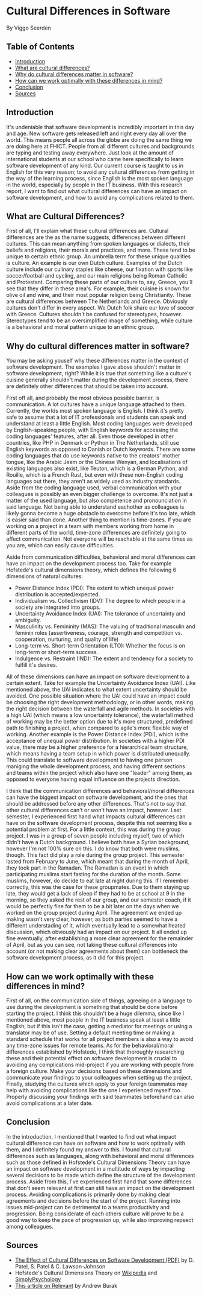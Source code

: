 # Cultural Differences in Software
By Viggo Seerden

## Table of Contents

- [Introduction](https://github.com/ViggoSeerden/FHICT-S3-Portfolio/blob/main/Research%20Report:%20Cultural%20Differences.md#introduction)
- [What are cultural differences?](https://github.com/ViggoSeerden/FHICT-S3-Portfolio/blob/main/Research%20Report:%20Cultural%20Differences.md#what-are-cultural-differences)
- [Why do cultural differences matter in software?](https://github.com/ViggoSeerden/FHICT-S3-Portfolio/blob/main/Research%20Report:%20Cultural%20Differences.md#why-do-cultural-differences-matter-in-software)
- [How can we work optimally with these differences in mind?](https://github.com/ViggoSeerden/FHICT-S3-Portfolio/blob/main/Research%20Report:%20Cultural%20Differences.md#how-can-we-work-optimally-with-these-differences-in-mind)
- [Conclusion](https://github.com/ViggoSeerden/FHICT-S3-Portfolio/blob/main/Research%20Report:%20Cultural%20Differences.md#conclusion)
- [Sources](https://github.com/ViggoSeerden/FHICT-S3-Portfolio/blob/main/Research%20Report:%20Cultural%20Differences.md#sources)

## Introduction

It's undeniable that software development is incredibly important in this day and age. New software gets released left and right every day all over the world. This means people all across the globe are doing the same thing we are doing here at FHICT. People from all different cultures and backgrounds are typing and testing away everywhere. Just look at the amount of international students at our school who came here specifically to learn software development of any kind. Our current course is taught to us in English for this very reason; to avoid any cultural differences from getting in the way of the learning process, since English is the most spoken language in the world, especially by people in the IT business. With this research report, I want to find out what cultural differences can have an impact on software development, and how to avoid any complications related to them.

## What are Cultural Differences?

First of all, I'll explain what these cultural differences are. Cultural differences are the as the name suggests, differences between different cultures. This can mean anything from spoken languages or dialects, their beliefs and religions, their morals and practices, and more. These tend to be unique to certain ethnic group. An umbrella term for these unique qualities is culture. An example is our own Dutch culture. Examples of the Dutch culture include our culinary staples like cheese, our fixation with sports like soccer/football and cycling, and our main religions being Roman Catholic and Protestant. Comparing these parts of our culture to, say, Greece, you'll see that they differ in these area's. For example, their cuisine is known for olive oil and wine, and their most popular religion being Christianity. These are cultural differences between The Netherlands and Greece. Obviously cultures don't differ in every aspect. We Dutch folk share our love of soccer with Greece. Cultures shouldn't be confused for stereotypes, however. Stereotypes tend to be an oversimplified image of something, while culture is a behavioral and moral pattern unique to an ethnic group. 

## Why do cultural differences matter in software?

You may be asking youself why these differences matter in the context of software development. The examples I gave above shouldn't matter in software development, right? While it is true that something like a culture's cuisine generally shouldn't matter during the development process, there are definitely other differences that should be taken into account. 

First off all, and probably the most obvious possible barrier, is communication. A lot cultures have a unique language attached to them. Currently, the worlds most spoken language is English. I think it's pretty safe to assume that a lot of IT professionals and students can speak and understand at least a little English. Most coding languages were developed by English-speaking people, with English keywords for accessing the coding languages' features, after all. Even those developed in other countries, like PHP in Denmark or Python in The Netherlands, still use English keywords as opposed to Danish or Dutch keywords. There are some coding languages that do use keywords native to the creators' mother tongue, like the Arabic Jeem or the Chinese Wenyan, and localisations of existing languages also exist, like Teuton, which is a German Python, and Rouille, which is a French Rust, but even with these non-English coding languages out there, they aren't as widely used as industry standards. Aside from the coding language used, verbal communication with your colleagues is possibly an even bigger challenge to overcome. It's not just a matter of the used language, but also competence and pronounciation in said language. Not being able to understand eachother as colleagues is likely gonna become a huge obstacle to overcome before it's too late, which is easier said than done. Another thing to mention is time-zones. If you are working on a project in a team with members working from home in different parts of the world, time-zone differences are definitely going to affect communication. Not everyone will be reachable at the same times as you are, which can easily cause difficulties.

Aside from communication difficulties, behavioral and moral differences can have an impact on the development process too. Take for example Hofstede's cultural dimensions theory, which defines the following 6 dimensions of natural cultures:

- Power Distance Index (PDI): The extent to which unequal power distribution is accepted/expected.
- Individualism vs. Collectivism (IDV): The degree to which people in a society are integrated into groups.
- Uncertainty Avoidance Index (UAI): The tolerance of uncertainty and ambiguity.
- Masculinity vs. Femininity (MAS): The valuing of traditional masculin and feminin roles (assertiveness, courage, strength and competition vs. cooperation, nurturing, and quality of life)
- Long-term vs. Short-term Orientation (LTO): Whether the focus is on long-term or short-term success.
- Indulgence vs. Restraint (IND): The extent and tendency for a society to fulfill it's desires.

All of these dimensions can have an impact on software development to a certain extent. Take for example the Uncertainty Avoidance Index (UAI). Like mentioned above, the UAI indicates to what extent uncertainty should be avoided. One possible situation where the UAI could have an impact could be choosing the right development methodology, or in other words, making the right decision between the waterfall and agile methods. In societies with a high UAI (which means a low uncertainty tolerance), the waterfall method of working may be the better option due to it's more structured, predefined path to finishing a project, when compared to agile's more flexible way of working. Another example is the Power Distance Index (PDI), which is the acceptance of unequal power distribution. In societies with a higher PDI value, there may be a higher preference for a hierarchical team structure, which means having a team setup in which power is distributed unequally. This could translate to software development to having one person maniging the whole development process, and having different sections and teams within the project which also have one "leader" among them, as opposed to everyone having equal influence on the projects direction.

I think that the communication differences and behavioral/moral differences can have the biggest impact on software development, and the ones that should be addressed before any other differences. That's not to say that other cultural differences can't or won't have an impact, however. Last semester, I experienced first hand what impacts cultural differences can have on the software development process, despite this not seeming like a potential problem at first. For a little context, this was during the group project. I was in a group of seven people including myself, two of which didn't have a Dutch background. I believe both have a Syrian background, however I'm not 100% sure on this. I do know that both were muslims, though. This fact did play a role during the group project. This semester lasted from February to June, which meant that during the month of April, they took part in the Ramadan. The Ramadan is an event in which participating muslims start fasting for the duration of the month. Some muslims, however, do decide to eat late at night during this. If I remember correctly, this was the case for these groupmates. Due to them staying up late, they would get a lack of sleep if they had to be at school at 9 in the morning, so they asked the rest of our group, and our semester coach, if it would be perfectly fine for them to be a bit later on the days when we worked on the group project during April. The agreement we ended up making wasn't very clear, however, as both parties seemed to have a different understading of it, which eventually lead to a somewhat heated discussion, which obviously had an impact on our project. It all ended up fine eventually, after establishing a more clear agreement for the remainder of April, but as you can see, not taking these cultural differences into account (or not making clear agreements about them) can bottleneck the software development process, as it did for this project.

## How can we work optimally with these differences in mind?

First of all, on the communication side of things, agreeing on a language to use during the development is something that should be done before starting the project. I think this shouldn't be a huge dilemma, since like I mentioned above, most people in the IT business speak at least a little English, but if this isn't the case, getting a mediator for meetings or using a translator may be of use. Setting a default meeting time or making a standard schedule that works for all project members is also a way to avoid any time-zone issues for remote teams. As for the behavioral/moral differences established by Hofstede, I think that thoroughly researching these and their potential effect on software development is crucial to avoiding any complications mid-project if you are working with people from a foreign culture. Make your decisions based on these dimensions and communicate your findings to your colleagues when setting up the project. Finally, studying the cultures which apply to your foreign teammates may help with avoiding complications like the one I experienced myself too. Properly discussing your findings with said teammates beforehand can also avoid complications at a later date.

## Conclusion

In the introduction, I mentioned that I wanted to find out what impact cultural difference can have on software and how to work optimally with them, and I definitely found my answer to this. I found that cultural differences such as languages, along with behavioral and moral differences such as those defined in Hofstede's Cultural Dimensions Theory can have an impact on software development in a multitude of ways by impacting several decisions to be made which define the structure of the development process. Aside from this, I've experienced first hand that some differences that don't seem relevant at first can still have an impact on the development process. Avoiding complications is primarily done by making clear agreements and decisions before the start of the project. Running into issues mid-project can be detrimental to a teams productivity and progression. Being considerate of each others culture will prove to be a good way to keep the pace of progression up, while also improving repsect among colleagues.

## Sources

- [The Effect of Cultural Differences on Software Development (PDF)](http://cit.mak.ac.ug/iccir/downloads/ICCIR_09/D%20Patel,%20C%20Lawson-Johnson%20&%20S%20Patel_09.pdf) by D. Patel, S. Patel & C. Lawson-Johnson
- Hofstede's Cultural Dimensions Theory on [Wikipedia](https://en.wikipedia.org/wiki/Hofstede%27s_cultural_dimensions_theory#:~:text=The%20original%20theory%20proposed%20four,orientation%20versus%20person%2Dorientation) and [SimplyPsychology](https://www.simplypsychology.org/hofstedes-cultural-dimensions-theory.html)
- [This article on Relevant](https://relevant.software/blog/6-best-practices-to-overcome-cultural-differences-in-offshore-software-development/) by Andrew Burak
